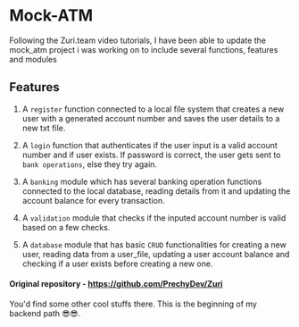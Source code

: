 # Mock-ATM
Following the Zuri.team video tutorials, I have been able to update the mock_atm project i was working on to include 
several functions, features and modules

## Features
1. A `register` function connected to a local file system that creates a new user with a generated account number and saves the user details to a new txt file.

2. A `login` function that authenticates if the user input is a valid account number and if user exists. If password is correct, the user gets sent
to `bank operations`, else they try again.

3. A `banking` module  which has several banking operation functions connected to the local database, reading details from it and updating the account 
balance for every transaction.

4. A `validation` module that checks if the inputed account number is valid based on a few checks.

5. A `database` module that has basic `CRUD` functionalities for creating a new user, reading data from a user_file, updating a user account balance
and checking if a user exists before creating a new one.

#### Original repository - https://github.com/PrechyDev/Zuri
You'd find some other cool stuffs there. This is the beginning of my backend path 😎😎.
